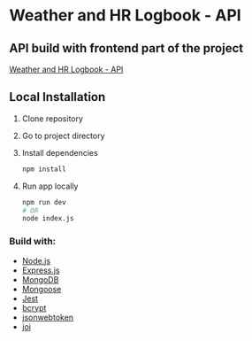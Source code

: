 <h1 style='center'>
    Weather and HR Logbook - API
</h1>

## API build with frontend part of the project

[Weather and HR Logbook - API](https://github.com/sbacanski0730/weather-and-hr-logbook-web)

## Local Installation

1. Clone repository
2. Go to project directory
3. Install dependencies

    ```bash
    npm install
    ```

4. Run app locally

    ```bash
    npm run dev
    # OR
    node index.js
    ```

### Build with:

-   [Node.js](https://nodejs.org/en/)
-   [Express.js](https://expressjs.com/)
-   [MongoDB](https://www.mongodb.com/)
-   [Mongoose](https://mongoosejs.com/)
-   [Jest](https://jestjs.io/)
-   [bcrypt](https://www.npmjs.com/package/bcrypt)
-   [jsonwebtoken](https://www.npmjs.com/package/jsonwebtoken)
-   [joi](https://www.npmjs.com/package/joi)
